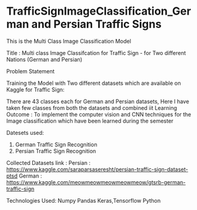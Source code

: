 # TrafficSignImageClassification_German and Persian Traffic Signs
This is the Multi Class Image Classification Model



Title : Multi class Image Classifcation for Traffic Sign - for Two different Nations (German and Persian)


Problem Statement 

Training the Model with Two different datasets which are available on Kaggle for  Traffic Sign:

There are 43 classes each for German and Persian datasets, Here I have taken few classes from both the datasets and combined iit
Learning Outcome : To implement the computer vision and CNN techniques for the Image classification which have been learned during the semester 

Datesets used:
1. German Traffic Sign Recognition
2. Persian Traffic Sign Recognition

Collected Datasets link :
Persian : https://www.kaggle.com/saraparsaseresht/persian-traffic-sign-dataset-ptsd
German : https://www.kaggle.com/meowmeowmeowmeowmeow/gtsrb-german-traffic-sign

Technologies Used:
Numpy
Pandas
Keras,Tensorflow 
Python 
